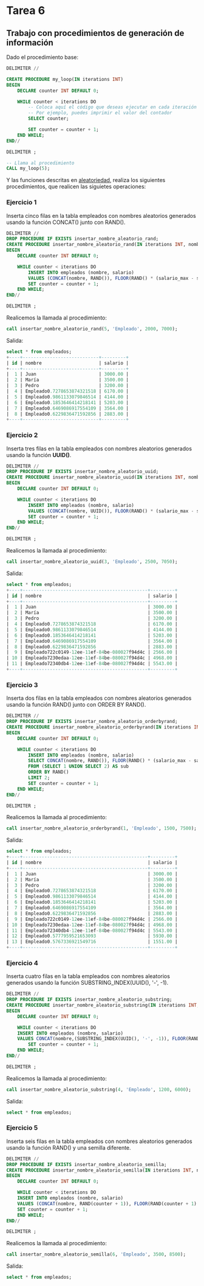 # Tarea 6
## Trabajo con procedimientos de generación de información

Dado el procedimiento base:

```sql
DELIMITER //

CREATE PROCEDURE my_loop(IN iterations INT)
BEGIN
    DECLARE counter INT DEFAULT 0;

    WHILE counter < iterations DO
        -- Coloca aquí el código que deseas ejecutar en cada iteración del bucle
        -- Por ejemplo, puedes imprimir el valor del contador
        SELECT counter;

        SET counter = counter + 1;
    END WHILE;
END//

DELIMITER ;

-- Llama al procedimiento 
CALL my_loop(5);
```

Y las funciones descritas en [aleatoriedad](../../aleatoriedad.md), realiza los siguientes procedimientos, que realicen las siguietes operaciones:

### Ejercicio 1
Inserta cinco filas en la tabla empleados con nombres aleatorios generados usando la función CONCAT() junto con RAND().
```sql
DELIMITER //
DROP PROCEDURE IF EXISTS insertar_nombre_aleatorio_rand;
CREATE PROCEDURE insertar_nombre_aleatorio_rand(IN iterations INT, nombre VARCHAR(50), salario_base INT, salario_max INT)
BEGIN
    DECLARE counter INT DEFAULT 0;

    WHILE counter < iterations DO
        INSERT INTO empleados (nombre, salario)
        VALUES (CONCAT(nombre, RAND()), FLOOR(RAND() * (salario_max - salario_base + 1)) + salario_base);
        SET counter = counter + 1;
    END WHILE;
END//

DELIMITER ;
```

Realicemos la llamada al procedimiento:
```sql
call insertar_nombre_aleatorio_rand(5, 'Empleado', 2000, 7000);
```

Salida:
```sql
select * from empleados;
+----+----------------------------+---------+
| id | nombre                     | salario |
+----+----------------------------+---------+
|  1 | Juan                       | 3000.00 |
|  2 | María                      | 3500.00 |
|  3 | Pedro                      | 3200.00 |
|  4 | Empleado0.7278653874321518 | 6170.00 |
|  5 | Empleado0.9861133079846514 | 4144.00 |
|  6 | Empleado0.1853646414218141 | 5203.00 |
|  7 | Empleado0.6469086917554109 | 3564.00 |
|  8 | Empleado0.6229836471592856 | 2883.00 |
+----+----------------------------+---------+
```


### Ejercicio 2
Inserta tres filas en la tabla empleados con nombres aleatorios generados usando la función __UUID()__.
```sql
DELIMITER //
DROP PROCEDURE IF EXISTS insertar_nombre_aleatorio_uuid;
CREATE PROCEDURE insertar_nombre_aleatorio_uuid(IN iterations INT, nombre VARCHAR(50), salario_base INT, salario_max INT)
BEGIN
    DECLARE counter INT DEFAULT 0;

    WHILE counter < iterations DO
        INSERT INTO empleados (nombre, salario)
        VALUES (CONCAT(nombre, UUID()), FLOOR(RAND() * (salario_max - salario_base + 1)) + salario_base);
        SET counter = counter + 1;
    END WHILE;
END//

DELIMITER ;
```

Realicemos la llamada al procedimiento:
```sql
call insertar_nombre_aleatorio_uuid(3, 'Empleado', 2500, 7050);
```

Salida:
```sql
select * from empleados;
+----+----------------------------------------------+---------+
| id | nombre                                       | salario |
+----+----------------------------------------------+---------+
|  1 | Juan                                         | 3000.00 |
|  2 | María                                        | 3500.00 |
|  3 | Pedro                                        | 3200.00 |
|  4 | Empleado0.7278653874321518                   | 6170.00 |
|  5 | Empleado0.9861133079846514                   | 4144.00 |
|  6 | Empleado0.1853646414218141                   | 5203.00 |
|  7 | Empleado0.6469086917554109                   | 3564.00 |
|  8 | Empleado0.6229836471592856                   | 2883.00 |
|  9 | Empleado722c0149-12ee-11ef-84be-080027f94d4c | 2566.00 |
| 10 | Empleado7230edaa-12ee-11ef-84be-080027f94d4c | 4968.00 |
| 11 | Empleado72340db4-12ee-11ef-84be-080027f94d4c | 5543.00 |
+----+----------------------------------------------+---------+
```


### Ejercicio 3
Inserta dos filas en la tabla empleados con nombres aleatorios generados usando la función RAND() junto con ORDER BY RAND().

```sql
DELIMITER //
DROP PROCEDURE IF EXISTS insertar_nombre_aleatorio_orderbyrand;
CREATE PROCEDURE insertar_nombre_aleatorio_orderbyrand(IN iterations INT, nombre VARCHAR(50), salario_base INT, salario_max INT)
BEGIN
    DECLARE counter INT DEFAULT 0;

    WHILE counter < iterations DO
        INSERT INTO empleados (nombre, salario)
        SELECT CONCAT(nombre, RAND()), FLOOR(RAND() * (salario_max - salario_base + 1)) + salario_base
        FROM (SELECT 1 UNION SELECT 2) AS sub
        ORDER BY RAND()
        LIMIT 2;
        SET counter = counter + 1;
    END WHILE;
END//

DELIMITER ;
```

Realicemos la llamada al procedimiento:
```sql
call insertar_nombre_aleatorio_orderbyrand(1, 'Empleado', 1500, 7500);
```

Salida:
```sql
select * from empleados;
+----+----------------------------------------------+---------+
| id | nombre                                       | salario |
+----+----------------------------------------------+---------+
|  1 | Juan                                         | 3000.00 |
|  2 | María                                        | 3500.00 |
|  3 | Pedro                                        | 3200.00 |
|  4 | Empleado0.7278653874321518                   | 6170.00 |
|  5 | Empleado0.9861133079846514                   | 4144.00 |
|  6 | Empleado0.1853646414218141                   | 5203.00 |
|  7 | Empleado0.6469086917554109                   | 3564.00 |
|  8 | Empleado0.6229836471592856                   | 2883.00 |
|  9 | Empleado722c0149-12ee-11ef-84be-080027f94d4c | 2566.00 |
| 10 | Empleado7230edaa-12ee-11ef-84be-080027f94d4c | 4968.00 |
| 11 | Empleado72340db4-12ee-11ef-84be-080027f94d4c | 5543.00 |
| 12 | Empleado0.5777959521653093                   | 5930.00 |
| 13 | Empleado0.5767336921549716                   | 1551.00 |
+----+----------------------------------------------+---------+
```

### Ejercicio 4
Inserta cuatro filas en la tabla empleados con nombres aleatorios generados usando la función SUBSTRING_INDEX(UUID(), '-', -1).

```sql
DELIMITER //
DROP PROCEDURE IF EXISTS insertar_nombre_aleatorio_substring;
CREATE PROCEDURE insertar_nombre_aleatorio_substring(IN iterations INT, nombre VARCHAR(50), salario_base INT, salario_max INT)
BEGIN
    DECLARE counter INT DEFAULT 0;

    WHILE counter < iterations DO
    INSERT INTO empleados (nombre, salario)
    VALUES CONCAT(nombre,(SUBSTRING_INDEX(UUID(), '-', -1)), FLOOR(RAND() * (salario_max - salario_base + 1)) + salario_base);
        SET counter = counter + 1;
    END WHILE;
END//

DELIMITER ;
```
 
 Realicemos la llamada al procedimiento:
```sql
call insertar_nombre_aleatorio_substring(4, 'Empleado', 1200, 6000);
```

Salida:
```sql
select * from empleados;

```

### Ejercicio 5
Inserta seis filas en la tabla empleados con nombres aleatorios generados usando la función RAND() y una semilla diferente.

```sql
DELIMITER //
DROP PROCEDURE IF EXISTS insertar_nombre_aleatorio_semilla;
CREATE PROCEDURE insertar_nombre_aleatorio_semilla(IN iterations INT, nombre VARCHAR(50), salario_base INT, salario_max INT)
BEGIN
    DECLARE counter INT DEFAULT 0;

    WHILE counter < iterations DO
    INSERT INTO empleados (nombre, salario)
    VALUES (CONCAT(nombre, RAND(counter + 1)), FLOOR(RAND(counter + 1) * (salario_max - salario_base + 1)) + salario_base);
    SET counter = counter + 1;
    END WHILE;
END//

DELIMITER ;
```

Realicemos la llamada al procedimiento:
```sql
call insertar_nombre_aleatorio_semilla(6, 'Empleado', 3500, 8500);
```

Salida:
```sql
select * from empleados;

```